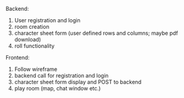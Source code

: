 Backend:
1. User registration and login
2. room creation
3. character sheet form (user defined rows and columns; maybe pdf download)
4. roll functionality

Frontend:
1. Follow wireframe
2. backend call for registration and login
3. character sheet form display and POST to backend
4. play room (map, chat window etc.) 
